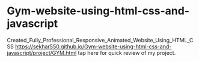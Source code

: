 # Gym-website-using-html-css-and-javascript
Created_Fully_Professional_Responsive_Animated_Website_Using_HTML_CSS
https://sekhar550.github.io/Gym-website-using-html-css-and-javascript/project/GYM.html tap here for quick review of my project.
